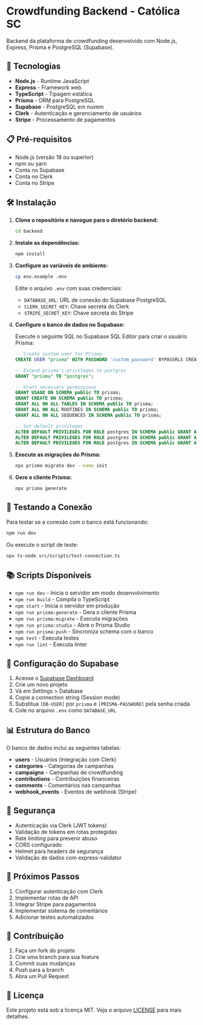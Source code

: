 # Crowdfunding Backend - Católica SC

Backend da plataforma de crowdfunding desenvolvido com Node.js, Express, Prisma e PostgreSQL (Supabase).

## 🚀 Tecnologias

- **Node.js** - Runtime JavaScript
- **Express** - Framework web
- **TypeScript** - Tipagem estática
- **Prisma** - ORM para PostgreSQL
- **Supabase** - PostgreSQL em nuvem
- **Clerk** - Autenticação e gerenciamento de usuários
- **Stripe** - Processamento de pagamentos

## 📋 Pré-requisitos

- Node.js (versão 18 ou superior)
- npm ou yarn
- Conta no Supabase
- Conta no Clerk
- Conta no Stripe

## 🛠️ Instalação

1. **Clone o repositório e navegue para o diretório backend:**
   ```bash
   cd backend
   ```

2. **Instale as dependências:**
   ```bash
   npm install
   ```

3. **Configure as variáveis de ambiente:**
   ```bash
   cp env.example .env
   ```
   
   Edite o arquivo `.env` com suas credenciais:
   - `DATABASE_URL`: URL de conexão do Supabase PostgreSQL
   - `CLERK_SECRET_KEY`: Chave secreta do Clerk
   - `STRIPE_SECRET_KEY`: Chave secreta do Stripe

4. **Configure o banco de dados no Supabase:**
   
   Execute o seguinte SQL no Supabase SQL Editor para criar o usuário Prisma:
   ```sql
   -- Create custom user for Prisma
   CREATE USER "prisma" WITH PASSWORD 'custom_password' BYPASSRLS CREATEDB;
   
   -- Extend prisma's privileges to postgres
   GRANT "prisma" TO "postgres";
   
   -- Grant necessary permissions
   GRANT USAGE ON SCHEMA public TO prisma;
   GRANT CREATE ON SCHEMA public TO prisma;
   GRANT ALL ON ALL TABLES IN SCHEMA public TO prisma;
   GRANT ALL ON ALL ROUTINES IN SCHEMA public TO prisma;
   GRANT ALL ON ALL SEQUENCES IN SCHEMA public TO prisma;
   
   -- Set default privileges
   ALTER DEFAULT PRIVILEGES FOR ROLE postgres IN SCHEMA public GRANT ALL ON TABLES TO prisma;
   ALTER DEFAULT PRIVILEGES FOR ROLE postgres IN SCHEMA public GRANT ALL ON ROUTINES TO prisma;
   ALTER DEFAULT PRIVILEGES FOR ROLE postgres IN SCHEMA public GRANT ALL ON SEQUENCES TO prisma;
   ```

5. **Execute as migrações do Prisma:**
   ```bash
   npx prisma migrate dev --name init
   ```

6. **Gere o cliente Prisma:**
   ```bash
   npx prisma generate
   ```

## 🧪 Testando a Conexão

Para testar se a conexão com o banco está funcionando:

```bash
npm run dev
```

Ou execute o script de teste:

```bash
npx ts-node src/scripts/test-connection.ts
```

## 📚 Scripts Disponíveis

- `npm run dev` - Inicia o servidor em modo desenvolvimento
- `npm run build` - Compila o TypeScript
- `npm start` - Inicia o servidor em produção
- `npm run prisma:generate` - Gera o cliente Prisma
- `npm run prisma:migrate` - Executa migrações
- `npm run prisma:studio` - Abre o Prisma Studio
- `npm run prisma:push` - Sincroniza schema com o banco
- `npm test` - Executa testes
- `npm run lint` - Executa linter

## 🔧 Configuração do Supabase

1. Acesse o [Supabase Dashboard](https://supabase.com/dashboard)
2. Crie um novo projeto
3. Vá em Settings > Database
4. Copie a connection string (Session mode)
5. Substitua `[DB-USER]` por `prisma` e `[PRISMA-PASSWORD]` pela senha criada
6. Cole no arquivo `.env` como `DATABASE_URL`

## 📊 Estrutura do Banco

O banco de dados inclui as seguintes tabelas:

- **users** - Usuários (integração com Clerk)
- **categories** - Categorias de campanhas
- **campaigns** - Campanhas de crowdfunding
- **contributions** - Contribuições financeiras
- **comments** - Comentários nas campanhas
- **webhook_events** - Eventos de webhook (Stripe)

## 🔐 Segurança

- Autenticação via Clerk (JWT tokens)
- Validação de tokens em rotas protegidas
- Rate limiting para prevenir abuso
- CORS configurado
- Helmet para headers de segurança
- Validação de dados com express-validator

## 📝 Próximos Passos

1. Configurar autenticação com Clerk
2. Implementar rotas de API
3. Integrar Stripe para pagamentos
4. Implementar sistema de comentários
5. Adicionar testes automatizados

## 🤝 Contribuição

1. Faça um fork do projeto
2. Crie uma branch para sua feature
3. Commit suas mudanças
4. Push para a branch
5. Abra um Pull Request

## 📄 Licença

Este projeto está sob a licença MIT. Veja o arquivo [LICENSE](../LICENSE) para mais detalhes.

